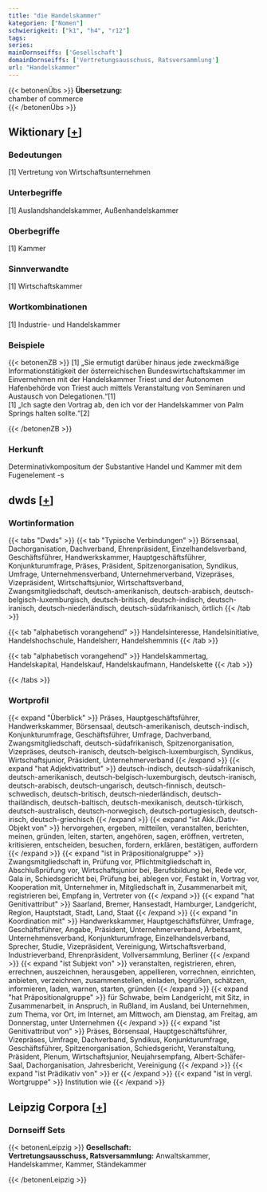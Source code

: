 ```yaml
---
title: "die Handelskammer"
kategorien: ["Nomen"]
schwierigkeit: ["k1", "h4", "r12"]
tags:
series:
mainDornseiffs: ['Gesellschaft']
domainDornseiffs: ['Vertretungsausschuss, Ratsversammlung']
url: "Handelskammer"
---
```


{{< betonenÜbs >}}
**Übersetzung:**  
chamber of commerce  
{{< /betonenÜbs >}}

## Wiktionary [[+](https://de.wiktionary.org/wiki/Handelskammer)]

### Bedeutungen
[1] Vertretung von Wirtschaftsunternehmen  

### Unterbegriffe
[1] Auslandshandelskammer, Außenhandelskammer  

### Oberbegriffe
[1] Kammer  

### Sinnverwandte
[1] Wirtschaftskammer  

### Wortkombinationen
[1] Industrie- und Handelskammer  

### Beispiele
{{< betonenZB >}}
[1] „Sie ermutigt darüber hinaus jede zweckmäßige Informationstätigkeit der österreichischen Bundeswirtschaftskammer im Einvernehmen mit der Handelskammer Triest und der Autonomen Hafenbehörde von Triest auch mittels Veranstaltung von Seminaren und Austausch von Delegationen.“[1]  
[1] „Ich sagte den Vortrag ab, den ich vor der Handelskammer von Palm Springs halten sollte.“[2]  

{{< /betonenZB >}}
### Herkunft
Determinativkompositum der Substantive Handel und Kammer mit dem Fugenelement -s  



## dwds [[+](https://www.dwds.de/wb/Handelskammer)]

### Wortinformation
{{< tabs "Dwds" >}}
{{< tab "Typische Verbindungen" >}}
Börsensaal, Dachorganisation, Dachverband, Ehrenpräsident, Einzelhandelsverband, Geschäftsführer, Handwerkskammer, Hauptgeschäftsführer, Konjunkturumfrage, Präses, Präsident, Spitzenorganisation, Syndikus, Umfrage, Unternehmensverband, Unternehmerverband, Vizepräses, Vizepräsident, Wirtschaftsjunior, Wirtschaftsverband, Zwangsmitgliedschaft, deutsch-amerikanisch, deutsch-arabisch, deutsch-belgisch-luxemburgisch, deutsch-britisch, deutsch-indisch, deutsch-iranisch, deutsch-niederländisch, deutsch-südafrikanisch, örtlich
{{< /tab >}}

{{< tab "alphabetisch vorangehend" >}}
Handelsinteresse, Handelsinitiative, Handelshochschule, Handelsherr, Handelshemmnis
{{< /tab >}}

{{< tab "alphabetisch vorangehend" >}}
Handelskammertag, Handelskapital, Handelskauf, Handelskaufmann, Handelskette
{{< /tab >}}

{{< /tabs >}}

### Wortprofil
{{< expand "Überblick" >}} Präses, Hauptgeschäftsführer, Handwerkskammer, Börsensaal, deutsch-amerikanisch, deutsch-indisch, Konjunkturumfrage, Geschäftsführer, Umfrage, Dachverband, Zwangsmitgliedschaft, deutsch-südafrikanisch, Spitzenorganisation, Vizepräses, deutsch-iranisch, deutsch-belgisch-luxemburgisch, Syndikus, Wirtschaftsjunior, Präsident, Unternehmerverband {{< /expand >}}
{{< expand "hat Adjektivattribut" >}} deutsch-indisch, deutsch-südafrikanisch, deutsch-amerikanisch, deutsch-belgisch-luxemburgisch, deutsch-iranisch, deutsch-arabisch, deutsch-ungarisch, deutsch-finnisch, deutsch-schwedisch, deutsch-britisch, deutsch-niederländisch, deutsch-thailändisch, deutsch-baltisch, deutsch-mexikanisch, deutsch-türkisch, deutsch-australisch, deutsch-norwegisch, deutsch-portugiesisch, deutsch-irisch, deutsch-griechisch {{< /expand >}}
{{< expand "ist Akk./Dativ-Objekt von" >}} hervorgehen, ergeben, mitteilen, veranstalten, berichten, meinen, gründen, leiten, starten, angehören, sagen, eröffnen, vertreten, kritisieren, entscheiden, besuchen, fordern, erklären, bestätigen, auffordern {{< /expand >}}
{{< expand "ist in Präpositionalgruppe" >}} Zwangsmitgliedschaft in, Prüfung vor, Pflichtmitgliedschaft in, Abschlußprüfung vor, Wirtschaftsjunior bei, Berufsbildung bei, Rede vor, Gala in, Schiedsgericht bei, Prüfung bei, ablegen vor, Festakt in, Vortrag vor, Kooperation mit, Unternehmer in, Mitgliedschaft in, Zusammenarbeit mit, registrieren bei, Empfang in, Vertreter von {{< /expand >}}
{{< expand "hat Genitivattribut" >}} Saarland, Bremer, Hansestadt, Hamburger, Landgericht, Region, Hauptstadt, Stadt, Land, Staat {{< /expand >}}
{{< expand "in Koordination mit" >}} Handwerkskammer, Hauptgeschäftsführer, Umfrage, Geschäftsführer, Angabe, Präsident, Unternehmerverband, Arbeitsamt, Unternehmensverband, Konjunkturumfrage, Einzelhandelsverband, Sprecher, Studie, Vizepräsident, Vereinigung, Wirtschaftsverband, Industrieverband, Ehrenpräsident, Vollversammlung, Berliner {{< /expand >}}
{{< expand "ist Subjekt von" >}} veranstalten, registrieren, ehren, errechnen, auszeichnen, herausgeben, appellieren, vorrechnen, einrichten, anbieten, verzeichnen, zusammenstellen, einladen, begrüßen, schätzen, informieren, laden, warnen, starten, gründen {{< /expand >}}
{{< expand "hat Präpositionalgruppe" >}} für Schwabe, beim Landgericht, mit Sitz, in Zusammenarbeit, in Anspruch, in Rußland, im Ausland, bei Unternehmen, zum Thema, vor Ort, im Internet, am Mittwoch, am Dienstag, am Freitag, am Donnerstag, unter Unternehmen {{< /expand >}}
{{< expand "ist Genitivattribut von" >}} Präses, Börsensaal, Hauptgeschäftsführer, Vizepräses, Umfrage, Dachverband, Syndikus, Konjunkturumfrage, Geschäftsführer, Spitzenorganisation, Schiedsgericht, Veranstaltung, Präsident, Plenum, Wirtschaftsjunior, Neujahrsempfang, Albert-Schäfer-Saal, Dachorganisation, Jahresbericht, Vereinigung {{< /expand >}}
{{< expand "ist Prädikativ von" >}} er {{< /expand >}}
{{< expand "ist in vergl. Wortgruppe" >}} Institution wie {{< /expand >}}

## Leipzig Corpora [[+](https://corpora.uni-leipzig.de/en/res?word=Handelskammer&corpusId=deu_newscrawl-public_2018)]

### Dornseiff Sets
{{< betonenLeipzig >}}
**Gesellschaft:**  
**Vertretungsausschuss, Ratsversammlung:** Anwaltskammer, Handelskammer, Kammer, Ständekammer  

{{< /betonenLeipzig >}}

